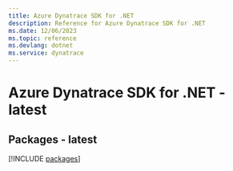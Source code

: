 ```yaml
---
title: Azure Dynatrace SDK for .NET
description: Reference for Azure Dynatrace SDK for .NET
ms.date: 12/06/2023
ms.topic: reference
ms.devlang: dotnet
ms.service: dynatrace
---
```

# Azure Dynatrace SDK for .NET - latest
## Packages - latest
[!INCLUDE [packages](dynatrace-index.md)]